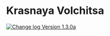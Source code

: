 # Krasnaya Volchitsa
[![Change log Version 1.3.0a](https://img.shields.io/badge/Version-1.3.0a-white?style=plastic&logo=github&labelColor=black&color=teal)](ChangeLog.md)